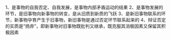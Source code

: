 1、是事物的自我否定、自我发展，是事物内部矛盾运动的结果
2、是事物发展的环节，是旧事物向新事物的转变，是从旧质到新质的飞跃
3、是新旧事物联系的环节，新事物孕育产生于旧事物，新旧事物是通过否定环节联系起来的
4、辩证否定的实质是“扬弃”，即新事物对旧事物既批判又继承，既克服其消极因素又保留其积极因素